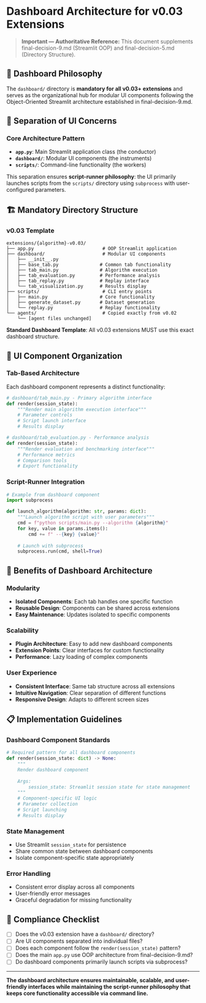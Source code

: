 # Dashboard Architecture for v0.03 Extensions

> **Important — Authoritative Reference:** This document supplements final-decision-9.md (Streamlit OOP) and final-decision-5.md (Directory Structure).

## 🎯 **Dashboard Philosophy**

The `dashboard/` directory is **mandatory for all v0.03+ extensions** and serves as the organizational hub for modular UI components following the Object-Oriented Streamlit architecture established in final-decision-9.md.

## 🧠 **Separation of UI Concerns**

### **Core Architecture Pattern**
- **`app.py`**: Main Streamlit application class (the conductor)
- **`dashboard/`**: Modular UI components (the instruments)
- **`scripts/`**: Command-line functionality (the workers)

This separation ensures **script-runner philosophy**: the UI primarily launches scripts from the `scripts/` directory using `subprocess` with user-configured parameters.

## 🏗️ **Mandatory Directory Structure**

### **v0.03 Template**
```
extensions/{algorithm}-v0.03/
├── app.py                         # OOP Streamlit application
├── dashboard/                     # Modular UI components
│   ├── __init__.py
│   ├── base_tab.py               # Common tab functionality
│   ├── tab_main.py               # Algorithm execution
│   ├── tab_evaluation.py         # Performance analysis
│   ├── tab_replay.py             # Replay interface
│   └── tab_visualization.py      # Results display
├── scripts/                       # CLI entry points
│   ├── main.py                   # Core functionality
│   ├── generate_dataset.py       # Dataset generation
│   └── replay.py                 # Replay functionality
└── agents/                        # Copied exactly from v0.02
    └── [agent files unchanged]
```

**Standard Dashboard Template**: All v0.03 extensions MUST use this exact dashboard structure.

## 🎨 **UI Component Organization**

### **Tab-Based Architecture**
Each dashboard component represents a distinct functionality:

```python
# dashboard/tab_main.py - Primary algorithm interface
def render(session_state):
    """Render main algorithm execution interface"""
    # Parameter controls
    # Script launch interface
    # Results display

# dashboard/tab_evaluation.py - Performance analysis
def render(session_state):
    """Render evaluation and benchmarking interface"""
    # Performance metrics
    # Comparison tools
    # Export functionality
```

### **Script-Runner Integration**
```python
# Example from dashboard component
import subprocess

def launch_algorithm(algorithm: str, params: dict):
    """Launch algorithm script with user parameters"""
    cmd = f"python scripts/main.py --algorithm {algorithm}"
    for key, value in params.items():
        cmd += f" --{key} {value}"
    
    # Launch with subprocess
    subprocess.run(cmd, shell=True)
```

## 🚀 **Benefits of Dashboard Architecture**

### **Modularity**
- **Isolated Components**: Each tab handles one specific function
- **Reusable Design**: Components can be shared across extensions
- **Easy Maintenance**: Updates isolated to specific components

### **Scalability**
- **Plugin Architecture**: Easy to add new dashboard components
- **Extension Points**: Clear interfaces for custom functionality
- **Performance**: Lazy loading of complex components

### **User Experience**
- **Consistent Interface**: Same tab structure across all extensions
- **Intuitive Navigation**: Clear separation of different functions
- **Responsive Design**: Adapts to different screen sizes

## 📋 **Implementation Guidelines**

### **Dashboard Component Standards**
```python
# Required pattern for all dashboard components
def render(session_state: dict) -> None:
    """
    Render dashboard component
    
    Args:
        session_state: Streamlit session state for state management
    """
    # Component-specific UI logic
    # Parameter collection
    # Script launching
    # Results display
```

### **State Management**
- Use Streamlit `session_state` for persistence
- Share common state between dashboard components
- Isolate component-specific state appropriately

### **Error Handling**
- Consistent error display across all components
- User-friendly error messages
- Graceful degradation for missing functionality

## 🔧 **Compliance Checklist**

- [ ] Does the v0.03 extension have a `dashboard/` directory?
- [ ] Are UI components separated into individual files?
- [ ] Does each component follow the `render(session_state)` pattern?
- [ ] Does the main `app.py` use OOP architecture from final-decision-9.md?
- [ ] Do dashboard components primarily launch scripts via subprocess?

---

**The dashboard architecture ensures maintainable, scalable, and user-friendly interfaces while maintaining the script-runner philosophy that keeps core functionality accessible via command line.**
